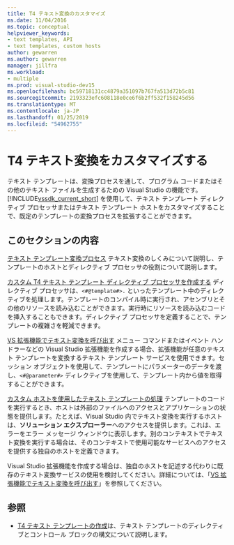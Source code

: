 ```yaml
---
title: T4 テキスト変換のカスタマイズ
ms.date: 11/04/2016
ms.topic: conceptual
helpviewer_keywords:
- text templates, API
- text templates, custom hosts
author: gewarren
ms.author: gewarren
manager: jillfra
ms.workload:
- multiple
ms.prod: visual-studio-dev15
ms.openlocfilehash: bc59718131cc4879a351097b767fa513d72b5c81
ms.sourcegitcommit: 2193323efc608118e0ce6f6b2ff532f158245d56
ms.translationtype: MT
ms.contentlocale: ja-JP
ms.lasthandoff: 01/25/2019
ms.locfileid: "54962755"
---
```

# <a name="customize-t4-text-transformation"></a>T4 テキスト変換をカスタマイズする

テキスト テンプレートは、変換プロセスを通して、プログラム コードまたはその他のテキスト ファイルを生成するための Visual Studio の機能です。[!INCLUDE[vssdk_current_short](../modeling/includes/vssdk_current_short_md.md)] を使用して、テキスト テンプレート ディレクティブ プロセッサまたはテキスト テンプレート ホストをカスタマイズすることで、既定のテンプレートの変換プロセスを拡張することができます。

## <a name="in-this-section"></a>このセクションの内容

 [テキスト テンプレート変換プロセス](../modeling/the-text-template-transformation-process.md) テキスト変換のしくみについて説明し、テンプレートのホストとディレクティブ プロセッサの役割について説明します。

 [カスタム T4 テキスト テンプレート ディレクティブ プロセッサを作成する](../modeling/creating-custom-t4-text-template-directive-processors.md) ディレクティブ プロセッサは、`<#@template#>.` といったテンプレート中のディレクティブを処理します。テンプレートのコンパイル時に実行され、アセンブリとその他のリソースを読み込むことができます。実行時にリソースを読み込むコードを挿入することもできます。ディレクティブ プロセッサを定義することで、テンプレートの複雑さを軽減できます。

 [VS 拡張機能でテキスト変換を呼び出す](../modeling/invoking-text-transformation-in-a-vs-extension.md) メニュー コマンドまたはイベント ハンドラーなどの Visual Studio 拡張機能を作成する場合、拡張機能が任意のテキスト テンプレートを変換するテキスト テンプレート サービスを使用できます。セッション オブジェクトを使用して、テンプレートにパラメーターのデータを渡し、`<#@parameter#>` ディレクティブを使用して、テンプレート内から値を取得することができます。

 [カスタム ホストを使用したテキスト テンプレートの処理](../modeling/processing-text-templates-by-using-a-custom-host.md) テンプレートのコードを実行するとき、ホストは外部のファイルへのアクセスとアプリケーションの状態を提供します。たとえば、Visual Studio 内でテキスト変換を実行するホストは、**ソリューション エクスプローラー**へのアクセスを提供します。これは、エラーをエラー メッセージ ウィンドウに表示します。別のコンテキストでテキスト変換を実行する場合は、そのコンテキストで使用可能なサービスへのアクセスを提供する独自のホストを定義できます。

 Visual Studio 拡張機能を作成する場合は、独自のホストを記述する代わりに既存のテキスト変換サービスの使用を検討してください。詳細については、「[VS 拡張機能でテキスト変換を呼び出す](../modeling/invoking-text-transformation-in-a-vs-extension.md)」を参照してください。

## <a name="reference"></a>参照

- [T4 テキスト テンプレートの作成](../modeling/writing-a-t4-text-template.md)は、テキスト テンプレートのディレクティブとコントロール ブロックの構文について説明します。
